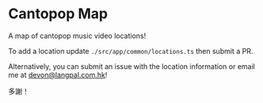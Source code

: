 # Cantopop Map

A map of cantopop music video locations!

To add a location update `./src/app/common/locations.ts` then submit a PR.

Alternatively, you can submit an issue with the location information or email me at [devon@langpal.com.hk](mailto:devon@langpal.com.hk)!

多謝！
